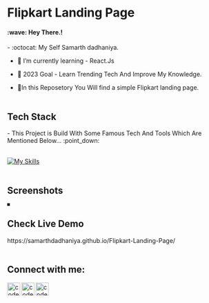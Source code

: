 # Flipkart Landing Page

<h4>:wave: Hey There.! </h4>
- :octocat: My Self Samarth dadhaniya. <br>

- 🌱 I’m currently learning - React.Js<br>

- 🥅 2023 Goal - Learn Trending Tech And Improve My Knowledge.<br>

- 🔭In this Reposetory You Will find a simple Flipkart landing page.<br><br>

<h2>Tech Stack</h2>
- This Project is Build With Some Famous Tech And Tools Which Are Mentioned Below... :point_down: <br><br>

[![My Skills](https://skillicons.dev/icons?i=html,css,js,vscode)](https://skillicons.dev) <br><br>


<h2>Screenshots</h2>
 <img style="border: 3px solid black"; src="https://user-images.githubusercontent.com/71020225/212264675-cba12623-4696-4edc-a7e1-feed3a177d86.png" alt="">
<br>

<h2>Check Live Demo</h2>
https://samarthdadhaniya.github.io/Flipkart-Landing-Page/
<br><br>

## Connect with me:

<a href="https://www.instagram.com/"><img align="left" alt="codeSTACKr | Instagram" width="30px" src="https://cdn.jsdelivr.net/npm/simple-icons@v3/icons/instagram.svg" /></a>

<a href="https://www.facebook.com/"><img align="left" alt="codeSTACKr | Facebook" width="30px" src="https://cdn.jsdelivr.net/npm/simple-icons@v3/icons/facebook.svg" /></a>

<a href="https://www.linkedin.com/in/samarth-dadhaniya-13bb04206/"><img align="left" alt="codeSTACKr | Linkdin" width="30px" src="https://cdn.jsdelivr.net/npm/simple-icons@v3/icons/linkedin.svg" /></a>
